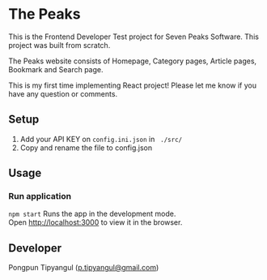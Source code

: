 # The Peaks

This is the Frontend Developer Test project for Seven Peaks Software. This project was built from scratch.

The Peaks website consists of Homepage, Category pages, Article pages, Bookmark and Search page.

This is my first time implementing React project! Please let me know if you have any question or comments.

## Setup
1. Add your API KEY on `config.ini.json` in ` ./src/`
2. Copy and rename the file to config.json

## Usage
### Run application
`npm start`
Runs the app in the development mode.\
Open [http://localhost:3000](http://localhost:3000) to view it in the browser.

## Developer
Pongpun Tipyangul (p.tipyangul@gmail.com)
